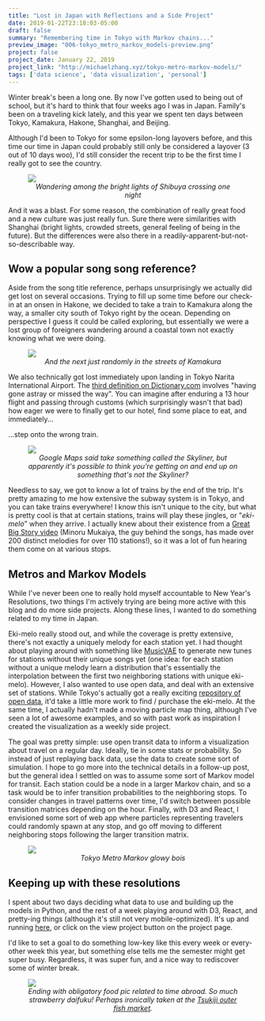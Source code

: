 ```yaml
---
title: "Lost in Japan with Reflections and a Side Project"
date: 2019-01-22T23:18:03-05:00
draft: false
summary: "Remembering time in Tokyo with Markov chains..."
preview_image: "006-tokyo_metro_markov_models-preview.png"
project: false
project_date: January 22, 2019
project_link: "http://michaelzhang.xyz/tokyo-metro-markov-models/"
tags: ['data science', 'data visualization', 'personal']
---
```

Winter break's been a long one. By now I've gotten used to being out of school, but it's hard to think that four weeks ago I was in Japan. Family's been on a traveling kick lately, and this year we spent ten days between Tokyo, Kamakura, Hakone, Shanghai, and Beijing.

Although I'd been to Tokyo for some epsilon-long layovers before, and this time our time in Japan could probably still only be considered a layover (3 out of 10 days woo), I'd still consider the recent trip to be the first time I really got to see the country. 

<figure>
  <img src="/images/006-tokyo-shibuya.jpg"  />
  <figcaption style="text-align: center">
      <i>Wandering among the bright lights of Shibuya crossing one night</i>
  </figcaption>
</figure>

And it was a blast. For some reason, the combination of really great food and a new culture was just really fun. Sure there were similarities with Shanghai (bright lights, crowded streets, general feeling of being in the future). But the differences were also there in a readily-apparent-but-not-so-describable way. 

<!-- {{< figure src="/images/006-tokyo-daifuku.jpg" title="So much strawberry daifuku! Perhaps ironically taken at the Tsukiji outer fish market"  >}} -->

## Wow a popular song song reference?

Aside from the song title reference, perhaps unsurprisingly we actually did get lost on several occasions. Trying to fill up some time before our check-in at an onsen in Hakone, we decided to take a train to Kamakura along the way, a smaller city south of Tokyo right by the ocean. Depending on perspective I guess it could be called exploring, but essentially we were a lost group of foreigners wandering around a coastal town not exactly knowing what we were doing. 

<figure>
  <img src="/images/006-tokyo-kamakura.jpg"  />
  <figcaption style="text-align: center">
      <i>And the next just randomly in the streets of Kamakura</i>
  </figcaption>
</figure>

<!-- {{< figure src="/images/006-tokyo-kamakura.jpg" title="Streets of Kamakura" >}} -->

We also technically got lost immediately upon landing in Tokyo Narita International Airport. The [third definition on Dictionary.com](https://www.dictionary.com/browse/lost) involves "having gone astray or missed the way". You can imagine after enduring a 13 hour flight and passing through customs (which surprisingly wasn't that bad) how eager we were to finally get to our hotel, find some place to eat, and immediately... 

...step onto the wrong train.

<figure>
  <img src="/images/006-tokyo-lost_train.jpg"  />
  <figcaption style="text-align: center">
      <i>Google Maps said take something called the Skyliner, but apparently it's possible to think you're getting on and end up on something that's not the Skyliner?</i>
  </figcaption>
</figure>

<!-- {{< figure src="/images/006-tokyo-lost_train.jpg" title="Google Maps said take something called the Skyliner, but apparently it's possible to think you're getting on and end up on something that's not the Skyliner?" >}} -->

Needless to say, we got to know a lot of trains by the end of the trip. It's pretty amazing to me how extensive the subway system is in Tokyo, and you can take trains everywhere! I know this isn't unique to the city, but what is pretty cool is that at certain stations, trains will play these jingles, or "_eki-melo_" when they arrive. I actually knew about their existence from a [Great Big Story video](https://www.youtube.com/watch?v=nSG5IkRA9BE) (Minoru Mukaiya, the guy behind the songs, has made over 200 distinct melodies for over 110 stations!), so it was a lot of fun hearing them come on at various stops.

## Metros and Markov Models

While I've never been one to really hold myself accountable to New Year's Resolutions, two things I'm actively trying are being more active with this blog and do more side projects. Along these lines, I wanted to do something related to my time in Japan. 

Eki-melo really stood out, and while the coverage is pretty extensive, there's not exactly a uniquely melody for each station yet. I had thought about playing around with something like [MusicVAE](https://magenta.tensorflow.org/music-vae) to generate new tunes for stations without their unique songs yet (one idea: for each station without a unique melody learn a distribution that's essentially the interpolation between the first two neighboring stations with unique eki-melo). However, I also wanted to use open data, and deal with an extensive set of stations. While Tokyo's actually got a really exciting [repository of open data](http://www.data.go.jp/?lang=english), it'd take a little more work to find / purchase the eki-melo. At the same time, I actually hadn't made a moving particle map thing, although I've seen a lot of awesome examples, and so with past work as inspiration I created the visualization as a weekly side project.

The goal was pretty simple: use open transit data to inform a visualization about travel on a regular day. Ideally, tie in some stats or probability. So instead of just replaying back data, use the data to create some sort of simulation. I hope to go more into the technical details in a follow-up post, but the general idea I settled on was to assume some sort of Markov model for transit. Each station could be a node in a larger Markov chain, and so a task would be to infer transition probabilities to the neighboring stops. To consider changes in travel patterns over time, I'd switch between possible transition matrices depending on the hour. Finally, with D3 and React, I envisioned some sort of web app where particles representing travelers could randomly spawn at any stop, and go off moving to different neighboring stops following the larger transition matrix. 

<figure>
  <img src="/images/006-tokyo_metro_markov_models_demo.gif"  />
  <figcaption style="text-align: center">
      <i>Tokyo Metro Markov glowy bois</i>
  </figcaption>
</figure>

## Keeping up with these resolutions  
I spent about two days deciding what data to use and building up the models in Python, and the rest of a week playing around with D3, React, and pretty-ing things (although it's still not very mobile-optimized). It's up and running [here](http://michaelzhang.xyz/tokyo-metro-markov-models/), or click on the view project button on the project page.

I'd like to set a goal to do something low-key like this every week or every-other week this year, but something else tells me the semester might get super busy. Regardless, it was super fun, and a nice way to rediscover some of winter break.

<figure>
  <img src="/images/006-tokyo-daifuku.jpg"  />
  <figcaption style="text-align: center">
      <i>Ending with obligatory food pic related to time abroad. So much strawberry daifuku! Perhaps ironically taken at the <a href="https://www.japan-guide.com/e/e3021.html">Tsukiji outer fish market</a>.</i>
  </figcaption>
</figure>
<!-- 
{{< figure src="/images/006-tokyo_metro_markov_models_demo.gif" title="Tokyo Metro Markov glowy bois" >}} -->

